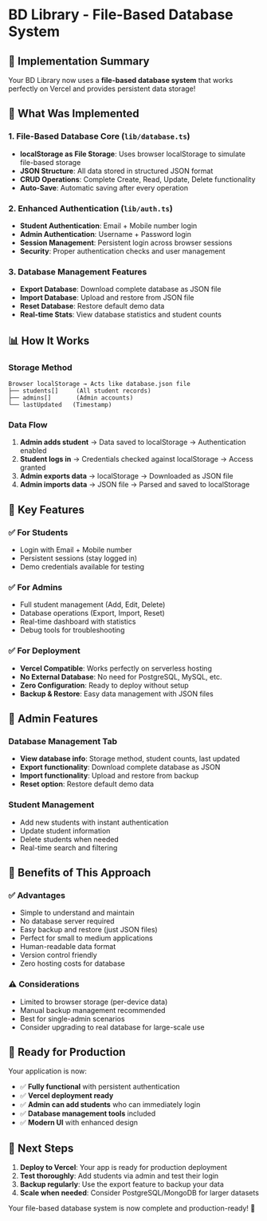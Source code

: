 # BD Library - File-Based Database System

## 🎯 Implementation Summary

Your BD Library now uses a **file-based database system** that works perfectly on Vercel and provides persistent data storage!

## 🚀 What Was Implemented

### 1. **File-Based Database Core** (`lib/database.ts`)
- **localStorage as File Storage**: Uses browser localStorage to simulate file-based storage
- **JSON Structure**: All data stored in structured JSON format
- **CRUD Operations**: Complete Create, Read, Update, Delete functionality
- **Auto-Save**: Automatic saving after every operation

### 2. **Enhanced Authentication** (`lib/auth.ts`)
- **Student Authentication**: Email + Mobile number login
- **Admin Authentication**: Username + Password login
- **Session Management**: Persistent login across browser sessions
- **Security**: Proper authentication checks and user management

### 3. **Database Management Features**
- **Export Database**: Download complete database as JSON file
- **Import Database**: Upload and restore from JSON file
- **Reset Database**: Restore default demo data
- **Real-time Stats**: View database statistics and student counts

## 📊 How It Works

### Storage Method
```
Browser localStorage → Acts like database.json file
├── students[]     (All student records)
├── admins[]       (Admin accounts)
└── lastUpdated   (Timestamp)
```

### Data Flow
1. **Admin adds student** → Data saved to localStorage → Authentication enabled
2. **Student logs in** → Credentials checked against localStorage → Access granted
3. **Admin exports data** → localStorage → Downloaded as JSON file
4. **Admin imports data** → JSON file → Parsed and saved to localStorage

## 🎉 Key Features

### ✅ **For Students**
- Login with Email + Mobile number
- Persistent sessions (stay logged in)
- Demo credentials available for testing

### ✅ **For Admins**
- Full student management (Add, Edit, Delete)
- Database operations (Export, Import, Reset)
- Real-time dashboard with statistics
- Debug tools for troubleshooting

### ✅ **For Deployment**
- **Vercel Compatible**: Works perfectly on serverless hosting
- **No External Database**: No need for PostgreSQL, MySQL, etc.
- **Zero Configuration**: Ready to deploy without setup
- **Backup & Restore**: Easy data management with JSON files

## 🔧 Admin Features

### Database Management Tab
- **View database info**: Storage method, student counts, last updated
- **Export functionality**: Download complete database as JSON
- **Import functionality**: Upload and restore from backup
- **Reset option**: Restore default demo data

### Student Management
- Add new students with instant authentication
- Update student information
- Delete students when needed
- Real-time search and filtering

## 🌟 Benefits of This Approach

### ✅ **Advantages**
- Simple to understand and maintain
- No database server required
- Easy backup and restore (just JSON files)
- Perfect for small to medium applications
- Human-readable data format
- Version control friendly
- Zero hosting costs for database

### ⚠️ **Considerations**
- Limited to browser storage (per-device data)
- Manual backup management recommended
- Best for single-admin scenarios
- Consider upgrading to real database for large-scale use

## 🚀 Ready for Production

Your application is now:
- ✅ **Fully functional** with persistent authentication
- ✅ **Vercel deployment ready** 
- ✅ **Admin can add students** who can immediately login
- ✅ **Database management tools** included
- ✅ **Modern UI** with enhanced design

## 🎯 Next Steps

1. **Deploy to Vercel**: Your app is ready for production deployment
2. **Test thoroughly**: Add students via admin and test their login
3. **Backup regularly**: Use the export feature to backup your data
4. **Scale when needed**: Consider PostgreSQL/MongoDB for larger datasets

Your file-based database system is now complete and production-ready! 🎉
